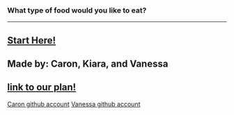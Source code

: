 ### What type of food would you like to eat?
---
[Start Here!](cooking-food.md)
---
Made by: Caron, Kiara, and Vanessa
---
[link to our plan!](https://docs.google.com/drawings/d/11AcHhuOdofCRtK6EYssD0SUHFHtVN-MNYyyQNmZ701o/edit)
---
[Caron github account](https://github.com/caronv3030)
[Vanessa github account](https://github.com/)
